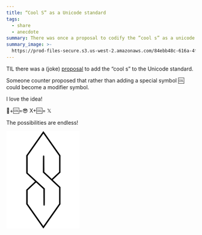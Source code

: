 ```yaml
---
title: “Cool S” as a Unicode standard
tags:
  - share
  - anecdote
summary: There was once a proposal to codify the ”cool s” as a unicode character
summary_image: >-
  https://prod-files-secure.s3.us-west-2.amazonaws.com/84ebb48c-616a-4f51-ae9a-991a4e0a7e9b/da7fd8fa-25c9-409b-b632-117aa72b5b46/IMG_2649.png?X-Amz-Algorithm=AWS4-HMAC-SHA256&X-Amz-Content-Sha256=UNSIGNED-PAYLOAD&X-Amz-Credential=AKIAT73L2G45HZZMZUHI%2F20240722%2Fus-west-2%2Fs3%2Faws4_request&X-Amz-Date=20240722T054531Z&X-Amz-Expires=3600&X-Amz-Signature=7fd9795a74e1543e3f5bc6272d1fa1109120f558226f3096514d78345258af47&X-Amz-SignedHeaders=host&x-id=GetObject
---
```

TIL there was a (joke) [proposal](https://github.com/Crissov/unicode-proposals/issues/408) to add the “cool s” to the Unicode standard.

Someone counter proposed that rather than adding a special symbol 🆒 could become a modifier symbol.

I love the idea!

🙂+🆒=😎
X+🆒= 𝕏

The possibilities are endless!

![](/public/notion-mirror/84ebb48c-616a-4f51-ae9a-991a4e0a7e9b/da7fd8fa-25c9-409b-b632-117aa72b5b46/IMG_2649.png)
